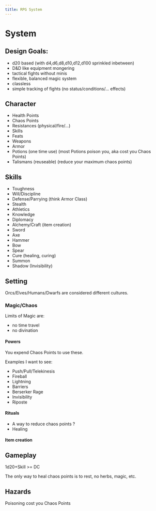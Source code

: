 ```yaml
---
title: RPG System
---
```


# System

## Design Goals:

* d20 based (with d4,d6,d8,d10,d12,d100 sprinkled inbetween)
* D&D like equipment mongering
* tactical fights without minis
* flexible, balanced magic system
* classless
* simple tracking of fights (no status/conditions/... effects)

## Character

* Health Points
* Chaos Points
* Resistances (physical/fire/...)
* Skills
* Feats
* Weapons
* Armor
* Potions (one time use)
(most Potions poison you, aka cost you Chaos Points)
* Talismans (reuseable) (reduce your maximum chaos points)

## Skills

* Toughness
* Will/Discipline
* Defense/Parrying (think Armor Class)
* Stealth
* Athletics
* Knowledge
* Diplomacy
* Alchemy/Craft (item creation)
* Sword
* Axe
* Hammer
* Bow
* Spear
* Cure (healing, curing)
* Summon
* Shadow (Invisibility)

## Setting

Orcs/Elves/Humans/Dwarfs are considered different cultures.

### Magic/Chaos

Limits of Magic are:

* no time travel
* no divination

#### Powers

You expend Chaos Points to use these.

Examples I want to see:

* Push/Pull/Telekinesis
* Fireball
* Lightning
* Barriers
* Berserker Rage
* Invisibility
* Riposte

#### Rituals

* A way to reduce chaos points ?
* Healing

#### Item creation

## Gameplay

1d20+Skill >= DC

The only way to heal chaos points is to rest, no herbs, magic, etc.

## Hazards

Poisoning cost you Chaos Points
